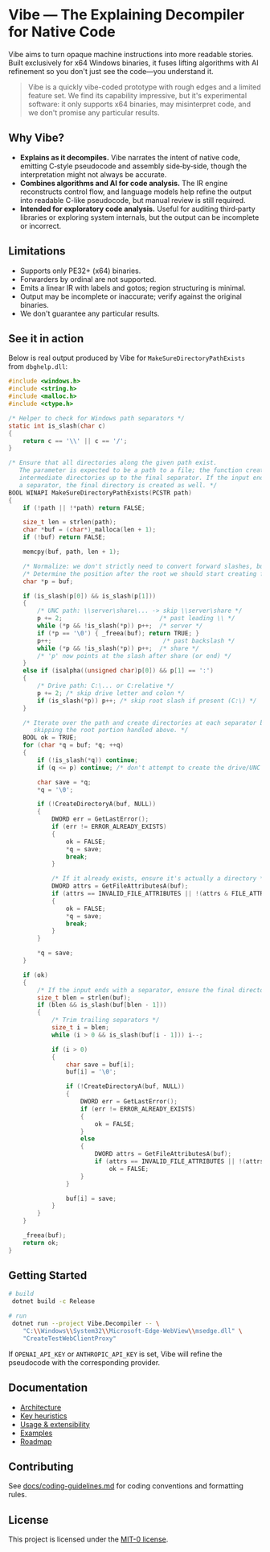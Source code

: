 # Vibe — The Explaining Decompiler for Native Code

Vibe aims to turn opaque machine instructions into more readable stories. Built exclusively for x64 Windows binaries, it fuses lifting algorithms with AI refinement so you don't just see the code—you understand it.

> Vibe is a quickly vibe-coded prototype with rough edges and a limited feature set. We find its capability impressive, but it's experimental software: it only supports x64 binaries, may misinterpret code, and we don't promise any particular results.

## Why Vibe?
- **Explains as it decompiles.** Vibe narrates the intent of native code, emitting C‑style pseudocode and assembly side‑by‑side, though the interpretation might not always be accurate.
- **Combines algorithms and AI for code analysis.** The IR engine reconstructs control flow, and language models help refine the output into readable C-like pseudocode, but manual review is still required.
- **Intended for exploratory code analysis.** Useful for auditing third‑party libraries or exploring system internals, but the output can be incomplete or incorrect.

## Limitations
- Supports only PE32+ (x64) binaries.
- Forwarders by ordinal are not supported.
- Emits a linear IR with labels and gotos; region structuring is minimal.
- Output may be incomplete or inaccurate; verify against the original binaries.
- We don't guarantee any particular results.

## See it in action
Below is real output produced by Vibe for `MakeSureDirectoryPathExists` from `dbghelp.dll`:

```c
#include <windows.h>
#include <string.h>
#include <malloc.h>
#include <ctype.h>

/* Helper to check for Windows path separators */
static int is_slash(char c)
{
    return c == '\\' || c == '/';
}

/* Ensure that all directories along the given path exist.
   The parameter is expected to be a path to a file; the function creates
   intermediate directories up to the final separator. If the input ends with
   a separator, the final directory is created as well. */
BOOL WINAPI MakeSureDirectoryPathExists(PCSTR path)
{
    if (!path || !*path) return FALSE;

    size_t len = strlen(path);
    char *buf = (char*)_malloca(len + 1);
    if (!buf) return FALSE;

    memcpy(buf, path, len + 1);

    /* Normalize: we don't strictly need to convert forward slashes, but we treat both as separators. */
    /* Determine the position after the root we should start creating from. */
    char *p = buf;

    if (is_slash(p[0]) && is_slash(p[1]))
    {
        /* UNC path: \\server\share\... -> skip \\server\share */
        p += 2;                           /* past leading \\ */
        while (*p && !is_slash(*p)) p++;  /* server */
        if (*p == '\0') { _freea(buf); return TRUE; }
        p++;                               /* past backslash */
        while (*p && !is_slash(*p)) p++;  /* share */
        /* 'p' now points at the slash after share (or end) */
    }
    else if (isalpha((unsigned char)p[0]) && p[1] == ':')
    {
        /* Drive path: C:\... or C:relative */
        p += 2; /* skip drive letter and colon */
        if (is_slash(*p)) p++; /* skip root slash if present (C:\) */
    }

    /* Iterate over the path and create directories at each separator boundary,
       skipping the root portion handled above. */
    BOOL ok = TRUE;
    for (char *q = buf; *q; ++q)
    {
        if (!is_slash(*q)) continue;
        if (q <= p) continue; /* don't attempt to create the drive/UNC root */

        char save = *q;
        *q = '\0';

        if (!CreateDirectoryA(buf, NULL))
        {
            DWORD err = GetLastError();
            if (err != ERROR_ALREADY_EXISTS)
            {
                ok = FALSE;
                *q = save;
                break;
            }

            /* If it already exists, ensure it's actually a directory */
            DWORD attrs = GetFileAttributesA(buf);
            if (attrs == INVALID_FILE_ATTRIBUTES || !(attrs & FILE_ATTRIBUTE_DIRECTORY))
            {
                ok = FALSE;
                *q = save;
                break;
            }
        }

        *q = save;
    }

    if (ok)
    {
        /* If the input ends with a separator, ensure the final directory exists too. */
        size_t blen = strlen(buf);
        if (blen && is_slash(buf[blen - 1]))
        {
            /* Trim trailing separators */
            size_t i = blen;
            while (i > 0 && is_slash(buf[i - 1])) i--;

            if (i > 0)
            {
                char save = buf[i];
                buf[i] = '\0';

                if (!CreateDirectoryA(buf, NULL))
                {
                    DWORD err = GetLastError();
                    if (err != ERROR_ALREADY_EXISTS)
                    {
                        ok = FALSE;
                    }
                    else
                    {
                        DWORD attrs = GetFileAttributesA(buf);
                        if (attrs == INVALID_FILE_ATTRIBUTES || !(attrs & FILE_ATTRIBUTE_DIRECTORY))
                            ok = FALSE;
                    }
                }

                buf[i] = save;
            }
        }
    }

    _freea(buf);
    return ok;
}
```

## Getting Started
```bash
# build
 dotnet build -c Release

# run
 dotnet run --project Vibe.Decompiler -- \
    "C:\\Windows\\System32\\Microsoft-Edge-WebView\\msedge.dll" \
    "CreateTestWebClientProxy"
```
If `OPENAI_API_KEY` or `ANTHROPIC_API_KEY` is set, Vibe will refine the pseudocode with the corresponding provider.

## Documentation
- [Architecture](docs/architecture.md)
- [Key heuristics](docs/heuristics.md)
- [Usage & extensibility](docs/usage.md)
- [Examples](docs/examples.md)
- [Roadmap](docs/roadmap.md)

## Contributing
See [docs/coding-guidelines.md](docs/coding-guidelines.md) for coding conventions and formatting rules.

## License
This project is licensed under the [MIT-0 license](LICENSE).
